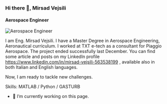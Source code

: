 ### Hi there 👋, Mirsad Vejsili
#### Aerospace Engineer
![Aerospace Engineer](https://www.linkedin.com/in/mirsad-vejsili-563538199/)

I am Eng. Mirsad Vejsili. I have a Master Degree in Aerospace Engineering, Aeronautical curriculum. I worked at TXT e-tech as a consultant for Piaggio Aerospace. The project ended successfully last December. You can find some article and posts on my LinkedIn profile https://www.linkedin.com/in/mirsad-vejsili-563538199 , available also in both Italian and English languages.

Now, I am ready to tackle new challenges.

Skills: MATLAB / Python / GASTURB

- 🔭 I’m currently working on this page. 




